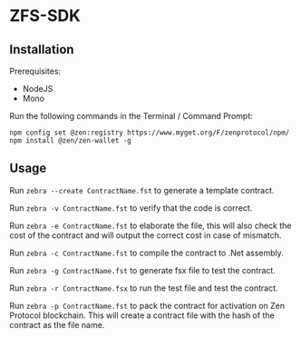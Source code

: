 # ZFS-SDK

## Installation

Prerequisites:
* NodeJS
* Mono

Run the following commands in the Terminal / Command Prompt:

```
npm config set @zen:registry https://www.myget.org/F/zenprotocol/npm/
npm install @zen/zen-wallet -g
```

## Usage
Run `zebra --create ContractName.fst` to generate a template contract.

Run `zebra -v ContractName.fst` to verify that the code is correct.

Run `zebra -e ContractName.fst` to elaborate the file, this will also check the cost of the contract and will output the correct cost in case of mismatch.

Run `zebra -c ContractName.fst` to compile the contract to .Net assembly.

Run `zebra -g ContractName.fst` to generate fsx file to test the contract.

Run `zebra -r ContractName.fsx` to run the test file and test the contract.

Run `zebra -p ContractName.fst` to pack the contract for activation on Zen Protocol blockchain. This will create a contract file with the hash of the contract as the file name.
